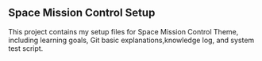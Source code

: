 Space Mission Control Setup
-------------------------

This project contains my setup files for Space Mission Control Theme, including learning goals, Git basic explanations,knowledge log, and system test script.    